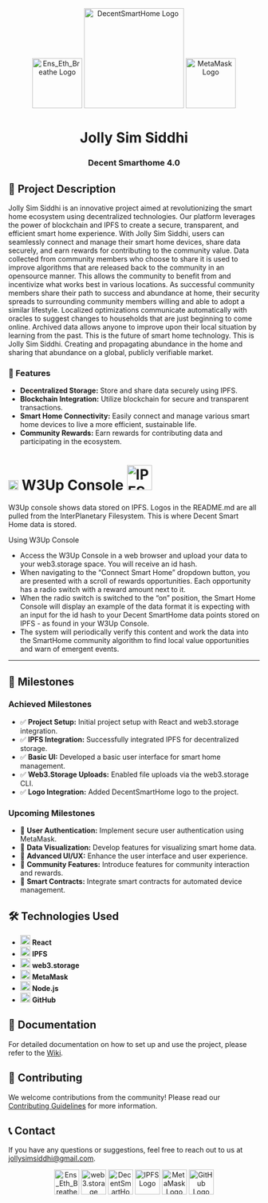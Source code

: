 <div align="center">
    <img src="https://bafybeifej4defs5s5wryxylmps42c7xkbzle3fxjgnsbb5hcfnd5b77zwa.ipfs.w3s.link/Ens_Eth_Breathe.gif" alt="Ens_Eth_Breathe Logo" width="100" height="100">
    <img src="https://bafybeigr6ri2ythjbciusgjdvimjt74caymflc5ut4rmtrkhcoi2cr53ua.ipfs.w3s.link/DecentSmartHome.png" alt="DecentSmartHome Logo" width="200" height="200">
    <img src="https://bafybeicft2vkf4jfqex4j2xjr5t2yzrdlticyboc2gbf325ztjqpv5ng24.ipfs.w3s.link/MetaMaskFox.png" alt="MetaMask Logo" width="100" height="100">
</div>

<div align="center">
    <h1>Jolly Sim Siddhi</h1>
    <h3>Decent Smarthome 4.0</h3>
</div>

## 🌟 Project Description

Jolly Sim Siddhi is an innovative project aimed at revolutionizing the smart home ecosystem using decentralized technologies. Our platform leverages the power of blockchain and IPFS to create a secure, transparent, and efficient smart home experience. With Jolly Sim Siddhi, users can seamlessly connect and manage their smart home devices, share data securely, and earn rewards for contributing to the community value. Data collected from community members who choose to share it is used to improve algorithms that are released back to the community in an opensource manner. This allows the community to benefit from and incentivize what works best in various locations. As successful community members share their path to success and abundance at home, their security spreads to surrounding community members willing and able to adopt a similar lifestyle. Localized optimizations communicate automatically with oracles to suggest changes to households that are just beginning to come online. Archived data allows anyone to improve upon their local situation by learning from the past. This is the future of smart home technology. This is Jolly Sim Siddhi. Creating and propagating abundance in the home and sharing that abundance on a global, publicly verifiable market.

### 🚀 Features

- **Decentralized Storage:** Store and share data securely using IPFS.
- **Blockchain Integration:** Utilize blockchain for secure and transparent transactions.
- **Smart Home Connectivity:** Easily connect and manage various smart home devices to live a more efficient, sustainable life.
- **Community Rewards:** Earn rewards for contributing data and participating in the ecosystem.

<div>
    <h1>
        <img src="https://bafybeih7e5eyvfs64oimtn5ywti2lovl3ydysq5mcoxbefpx2qkly4rdrq.ipfs.w3s.link/web3storage.png" alt="web3.storage Logo" width="20" height="20">
        W3Up Console
        <img src="https://bafybeidxx2mbmne45dqr5c572ynzly6asn7qns6uvdyhak7576nygcu4ym.ipfs.w3s.link/IPFS_Logo.png" alt="IPFS Logo" width="50" height="50">
    </h1>
</div>

W3Up console shows data stored on IPFS. Logos in the README.md are all pulled from the InterPlanetary Filesystem. This is where Decent Smart Home data is stored.

Using W3Up Console

- Access the W3Up Console in a web browser and upload your data to your web3.storage space. You will receive an id hash.
- When navigating to the “Connect Smart Home” dropdown button, you are presented with a scroll of rewards opportunities. Each opportunity has a radio switch with a reward amount next to it.
- When the radio switch is switched to the “on” position, the Smart Home Console will display an example of the data format it is expecting with an input for the id hash to your Decent SmartHome data points stored on IPFS - as found in your W3Up Console.
- The system will periodically verify this content and work the data into the SmartHome community algorithm to find local value opportunities and warn of emergent events.

---

## 📅 Milestones

### Achieved Milestones

- ✅ **Project Setup:** Initial project setup with React and web3.storage integration.
- ✅ **IPFS Integration:** Successfully integrated IPFS for decentralized storage.
- ✅ **Basic UI:** Developed a basic user interface for smart home management.
- ✅ **Web3.Storage Uploads:** Enabled file uploads via the web3.storage CLI.
- ✅ **Logo Integration:** Added DecentSmartHome logo to the project.

### Upcoming Milestones

- 🚧 **User Authentication:** Implement secure user authentication using MetaMask.
- 🚧 **Data Visualization:** Develop features for visualizing smart home data.
- 🚧 **Advanced UI/UX:** Enhance the user interface and user experience.
- 🚧 **Community Features:** Introduce features for community interaction and rewards.
- 🚧 **Smart Contracts:** Integrate smart contracts for automated device management.

## 🛠️ Technologies Used

- <img src="https://bafybeicn7il3x7xmfckdqxctqxkiskcbnibw3mthjnwdcgjutjzxwgraai.ipfs.w3s.link/ReactLogo.jpeg" alt="React Logo" width="20" height="20"> **React**
- <img src="https://bafybeidxx2mbmne45dqr5c572ynzly6asn7qns6uvdyhak7576nygcu4ym.ipfs.w3s.link/IPFS_Logo.png" alt="IPFS Logo" width="20" height="20"> **IPFS**
- <img src="https://bafybeih7e5eyvfs64oimtn5ywti2lovl3ydysq5mcoxbefpx2qkly4rdrq.ipfs.w3s.link/web3storage.png" alt="web3.storage Logo" width="20" height="20"> **web3.storage**
- <img src="https://bafybeicft2vkf4jfqex4j2xjr5t2yzrdlticyboc2gbf325ztjqpv5ng24.ipfs.w3s.link/MetaMaskFox.png" alt="MetaMask Logo" width="20" height="20"> **MetaMask**
- <img src="https://bafybeie7l66frjp4im2xrsd3wxlhwcve4bxuxqrvs6i3a33untc6mwwkgm.ipfs.w3s.link/node_logo.png" alt="Node Logo" width="20" height="20"> **Node.js**
- <img src="https://bafybeififxtnn4lyvw72l4l7p2ux2qiumsgm4y6zmjf3jryhmzxhzifwym.ipfs.w3s.link/Github_Logo.png" alt="GitHub Logo" width="20" height="20"> **GitHub**

## 📖 Documentation

For detailed documentation on how to set up and use the project, please refer to the [Wiki](https://github.com/TheJollyLaMa/jolly-sim-siddhi-react/wiki).

## 🤝 Contributing

We welcome contributions from the community! Please read our [Contributing Guidelines](CONTRIBUTING.md) for more information.

## 📞 Contact

If you have any questions or suggestions, feel free to reach out to us at [jollysimsiddhi@gmail.com](mailto:jollysimsiddhi@gmail.com).

<div align="center">
    <img src="https://bafybeifej4defs5s5wryxylmps42c7xkbzle3fxjgnsbb5hcfnd5b77zwa.ipfs.w3s.link/Ens_Eth_Breathe.gif" alt="Ens_Eth_Breathe Logo" width="50" height="50">
    <img src="https://bafybeih7e5eyvfs64oimtn5ywti2lovl3ydysq5mcoxbefpx2qkly4rdrq.ipfs.w3s.link/web3storage.png" alt="web3.storage Logo" width="50" height="50">
    <img src="https://bafybeigr6ri2ythjbciusgjdvimjt74caymflc5ut4rmtrkhcoi2cr53ua.ipfs.w3s.link/DecentSmartHome.png" alt="DecentSmartHome Logo" width="50" height="50">
    <img src="https://bafybeidxx2mbmne45dqr5c572ynzly6asn7qns6uvdyhak7576nygcu4ym.ipfs.w3s.link/IPFS_Logo.png" alt="IPFS Logo" width="50" height="50">
    <img src="https://bafybeicft2vkf4jfqex4j2xjr5t2yzrdlticyboc2gbf325ztjqpv5ng24.ipfs.w3s.link/MetaMaskFox.png" alt="MetaMask Logo" width="50" height="50">
    <img src="https://bafybeififxtnn4lyvw72l4l7p2ux2qiumsgm4y6zmjf3jryhmzxhzifwym.ipfs.w3s.link/Github_Logo.png" alt="GitHub Logo" width="50" height="50">
</div>